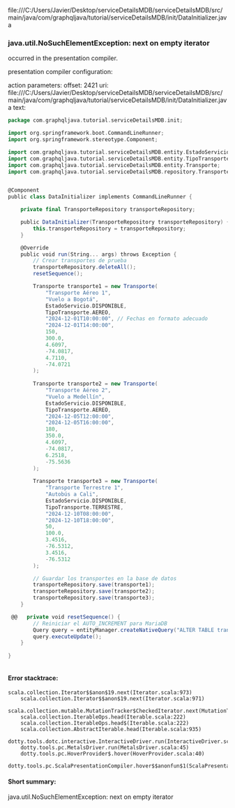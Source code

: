 file:///C:/Users/Javier/Desktop/serviceDetailsMDB/serviceDetailsMDB/src/main/java/com/graphqljava/tutorial/serviceDetailsMDB/init/DataInitializer.java
### java.util.NoSuchElementException: next on empty iterator

occurred in the presentation compiler.

presentation compiler configuration:


action parameters:
offset: 2421
uri: file:///C:/Users/Javier/Desktop/serviceDetailsMDB/serviceDetailsMDB/src/main/java/com/graphqljava/tutorial/serviceDetailsMDB/init/DataInitializer.java
text:
```scala
package com.graphqljava.tutorial.serviceDetailsMDB.init;

import org.springframework.boot.CommandLineRunner;
import org.springframework.stereotype.Component;

import com.graphqljava.tutorial.serviceDetailsMDB.entity.EstadoServicio;
import com.graphqljava.tutorial.serviceDetailsMDB.entity.TipoTransporte;
import com.graphqljava.tutorial.serviceDetailsMDB.entity.Transporte;
import com.graphqljava.tutorial.serviceDetailsMDB.repository.TransporteRepository;


@Component
public class DataInitializer implements CommandLineRunner {

    private final TransporteRepository transporteRepository;

    public DataInitializer(TransporteRepository transporteRepository) {
        this.transporteRepository = transporteRepository;
    }

    @Override
    public void run(String... args) throws Exception {
        // Crear transportes de prueba
        transporteRepository.deleteAll();
        resetSequence();

        Transporte transporte1 = new Transporte(
            "Transporte Aéreo 1", 
            "Vuelo a Bogotá",
            EstadoServicio.DISPONIBLE,
            TipoTransporte.AEREO,
            "2024-12-01T10:00:00", // Fechas en formato adecuado
            "2024-12-01T14:00:00", 
            150, 
            300.0,
            4.6097, 
            -74.0817,
            4.7110, 
            -74.0721
        );
        
        Transporte transporte2 = new Transporte(
            "Transporte Aéreo 2", 
            "Vuelo a Medellín",
            EstadoServicio.DISPONIBLE,
            TipoTransporte.AEREO,
            "2024-12-05T12:00:00", 
            "2024-12-05T16:00:00",
            180, 
            350.0,
            4.6097, 
            -74.0817,
            6.2518, 
            -75.5636
        );
        
        Transporte transporte3 = new Transporte(
            "Transporte Terrestre 1", 
            "Autobús a Cali",
            EstadoServicio.DISPONIBLE,
            TipoTransporte.TERRESTRE,
            "2024-12-10T08:00:00", 
            "2024-12-10T18:00:00",
            50, 
            100.0,
            3.4516, 
            -76.5312,
            3.4516, 
            -76.5312
        );

        // Guardar los transportes en la base de datos
        transporteRepository.save(transporte1);
        transporteRepository.save(transporte2);
        transporteRepository.save(transporte3);
    }

 @@   private void resetSequence() {
        // Reiniciar el AUTO_INCREMENT para MariaDB
        Query query = entityManager.createNativeQuery("ALTER TABLE transporte AUTO_INCREMENT = 1");
        query.executeUpdate();
    }
    
}



```



#### Error stacktrace:

```
scala.collection.Iterator$$anon$19.next(Iterator.scala:973)
	scala.collection.Iterator$$anon$19.next(Iterator.scala:971)
	scala.collection.mutable.MutationTracker$CheckedIterator.next(MutationTracker.scala:76)
	scala.collection.IterableOps.head(Iterable.scala:222)
	scala.collection.IterableOps.head$(Iterable.scala:222)
	scala.collection.AbstractIterable.head(Iterable.scala:935)
	dotty.tools.dotc.interactive.InteractiveDriver.run(InteractiveDriver.scala:164)
	dotty.tools.pc.MetalsDriver.run(MetalsDriver.scala:45)
	dotty.tools.pc.HoverProvider$.hover(HoverProvider.scala:40)
	dotty.tools.pc.ScalaPresentationCompiler.hover$$anonfun$1(ScalaPresentationCompiler.scala:376)
```
#### Short summary: 

java.util.NoSuchElementException: next on empty iterator